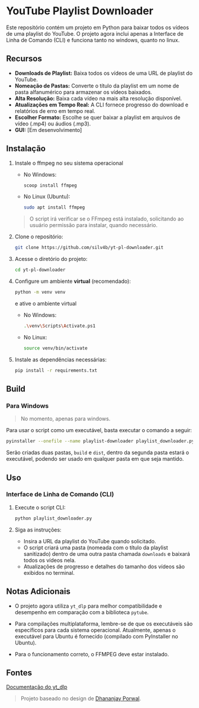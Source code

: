 # YouTube Playlist Downloader

Este repositório contém um projeto em Python para baixar todos os vídeos de uma playlist
 do YouTube. O projeto agora inclui apenas a Interface de Linha de Comando (CLI) e funciona tanto no windows, quanto no linux.

## Recursos

- **Downloads de Playlist:** Baixa todos os vídeos de uma URL de playlist do YouTube.
- **Nomeação de Pastas:** Converte o título da playlist em um nome de pasta alfanumérico para armazenar os vídeos baixados.
- **Alta Resolução:** Baixa cada vídeo na mais alta resolução disponível.
- **Atualizações em Tempo Real:** A CLI fornece progresso do download e relatórios de erro em tempo real.
- **Escolher Formato:** Escolhe se quer baixar a playlist em arquivos de vídeo (.mp4) ou áudios (.mp3).
- **GUI:** [Em desenvolvimento]

## Instalação

1. Instale o ffmpeg no seu sistema operacional
   - No Windows:

        ```bash
        scoop install ffmpeg
        ```

   - No Linux (Ubuntu):

        ```bash
        sudo apt install ffmpeg
        ```

    > O script irá verificar se o FFmpeg está instalado, solicitando ao usuário permissão para instalar, quando necessário.

2. Clone o repositório:

    ```bash
    git clone https://github.com/silv4b/yt-pl-downloader.git
    ```

3. Acesse o diretório do projeto:

    ```bash
    cd yt-pl-downloader
    ```

4. Configure um ambiente **virtual** (recomendado):

    ```bash
    python -m venv venv
    ```

    e ative o ambiente virtual

    - No Windows:

        ```bash
        .\venv\Scripts\Activate.ps1
        ```

    - No Linux:

        ```bash
        source venv/bin/activate
        ```

5. Instale as dependências necessárias:

    ```bash
    pip install -r requirements.txt
    ```

## Build

### Para Windows

> No momento, apenas para windows.

Para usar o script como um executável, basta executar o comando a seguir:

```bash
pyinstaller --onefile --name playlist-downloader playlist_downloader.py
```

Serão criadas duas pastas, `build` e `dist`, dentro da segunda pasta estará o executável, podendo ser usado em qualquer pasta em que seja mantido.

## Uso

### Interface de Linha de Comando (CLI)

1. Execute o script CLI:

    ```bash
    python playlist_downloader.py
    ```

2. Siga as instruções:

   - Insira a URL da playlist do YouTube quando solicitado.
   - O script criará uma pasta (nomeada com o título da playlist sanitizado) dentro de uma outra pasta chamada `downloads` e baixará todos os vídeos nela.
   - Atualizações de progresso e detalhes do tamanho dos vídeos são exibidos no terminal.

## Notas Adicionais

- O projeto agora utiliza `yt_dlp` para melhor compatibilidade e desempenho em comparação com a biblioteca `pytube`.

- Para compilações multiplataforma, lembre-se de que os executáveis são específicos para cada sistema operacional. Atualmente, apenas o executável para Ubuntu é fornecido (compilado com PyInstaller no Ubuntu).

- Para o funcionamento correto, o FFMPEG deve estar instalado.

## Fontes

[Documentação do yt_dlp](https://github.com/yt-dlp/yt-dlp)

> Projeto baseado no design de [Dhananjay Porwal](https://github.com/DhananjayPorwal/youtube-playlist-downloader).
